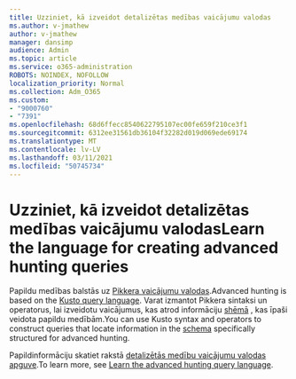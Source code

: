 ```yaml
---
title: Uzziniet, kā izveidot detalizētas medības vaicājumu valodas
ms.author: v-jmathew
author: v-jmathew
manager: dansimp
audience: Admin
ms.topic: article
ms.service: o365-administration
ROBOTS: NOINDEX, NOFOLLOW
localization_priority: Normal
ms.collection: Adm_O365
ms.custom:
- "9000760"
- "7391"
ms.openlocfilehash: 68d6ffecc8540622795107ec00fe659f210ce3f1
ms.sourcegitcommit: 6312ee31561db36104f32282d019d069ede69174
ms.translationtype: MT
ms.contentlocale: lv-LV
ms.lasthandoff: 03/11/2021
ms.locfileid: "50745734"
---
```

# <a name="learn-the-language-for-creating-advanced-hunting-queries"></a><span data-ttu-id="6e940-102">Uzziniet, kā izveidot detalizētas medības vaicājumu valodas</span><span class="sxs-lookup"><span data-stu-id="6e940-102">Learn the language for creating advanced hunting queries</span></span>

<span data-ttu-id="6e940-103">Papildu medības balstās uz [Pikkera vaicājumu valodas](https://go.microsoft.com/fwlink/?linkid=2144620).</span><span class="sxs-lookup"><span data-stu-id="6e940-103">Advanced hunting is based on the [Kusto query language](https://go.microsoft.com/fwlink/?linkid=2144620).</span></span> <span data-ttu-id="6e940-104">Varat izmantot Pikkera sintaksi un operatorus, lai izveidotu vaicājumus, kas atrod informāciju [shēmā](https://go.microsoft.com/fwlink/?linkid=2144621) , kas īpaši veidota papildu medībām.</span><span class="sxs-lookup"><span data-stu-id="6e940-104">You can use Kusto syntax and operators to construct queries that locate information in the [schema](https://go.microsoft.com/fwlink/?linkid=2144621) specifically structured for advanced hunting.</span></span>

<span data-ttu-id="6e940-105">Papildinformāciju skatiet rakstā [detalizētās medību vaicājumu valodas apguve](https://go.microsoft.com/fwlink/?linkid=2144518).</span><span class="sxs-lookup"><span data-stu-id="6e940-105">To learn more, see [Learn the advanced hunting query language](https://go.microsoft.com/fwlink/?linkid=2144518).</span></span>
